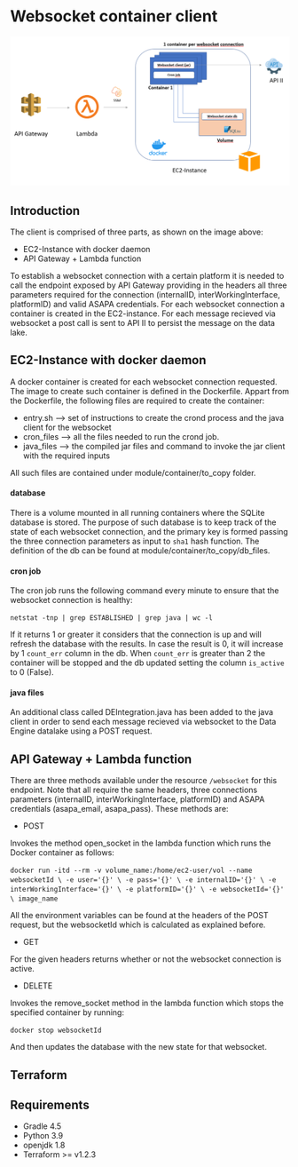 # Websocket container client

![Diagram](/resources/diagram.PNG)

## Introduction
The client is comprised of three parts, as shown on the image above:
- EC2-Instance with docker daemon 
- API Gateway + Lambda function

To establish a websocket connection with a certain platform it is needed to call the endpoint exposed by API Gateway providing in the headers all three parameters required for the connection (internalID, interWorkingInterface, platformID) and valid ASAPA credentials.
For each websocket connection a container is created in the EC2-instance. For each message recieved via websocket a post call is sent to API II to persist the message on the data lake. 
## EC2-Instance with docker daemon 
A docker container is created for each websocket connection requested. The image to create such container is defined in the Dockerfile. Appart from the Dockerfile, the following files are required to create the container:
- entry.sh --> set of instructions to create the crond process and the java client for the websocket
- cron_files --> all the files needed to run the crond job.
- java_files --> the compiled jar files and command to invoke the jar client with the required inputs

All such files are contained under module/container/to_copy folder.

#### database
There is a volume mounted in all running containers where the SQLite database is stored. The purpose of such database is to keep track of the state of each websocket connection, and the primary key is formed passing the three connection parameters as input to `sha1` hash function. The definition of the db can be found at module/container/to_copy/db_files.

#### cron job
The cron job runs the following command every minute to ensure that the websocket connection is healthy:

`netstat -tnp | grep ESTABLISHED | grep java | wc -l`

If it returns 1 or greater it considers that the connection is up and will refresh the database with the results. In case the result is 0, it will increase by 1 `count_err` column in the db. When `count_err` is greater than 2 the container will be stopped and the db updated setting the column `is_active` to 0 (False).

#### java files
An additional class called DEIntegration.java has been added to the java client in order to send each message recieved via websocket to the Data Engine datalake using a POST request.


## API Gateway + Lambda function

There are three methods available under the resource `/websocket` for this endpoint. Note that all require the same headers, three connections parameters (internalID, interWorkingInterface, platformID) and ASAPA credentials (asapa_email, asapa_pass). These methods are:
- POST

Invokes the method open_socket in the lambda function which runs the Docker container as follows:

`docker run -itd --rm -v volume_name:/home/ec2-user/vol --name websocketId \
                -e user='{}' \
                -e pass='{}' \
                -e internalID='{}' \
                -e interWorkingInterface='{}' \
                -e platformID='{}' \
                -e websocketId='{}' \
                image_name `

All the environment variables can be found at the headers of the POST request, but the websocketId which is calculated as explained before.

- GET

For the given headers returns whether or not the websocket connection is active.

- DELETE

Invokes the remove_socket method in the lambda function which stops the specified container by running:

`docker stop websocketId`

And then updates the database with the new state for that websocket.


## Terraform

## Requirements
- Gradle 4.5
- Python 3.9
- openjdk 1.8
- Terraform >= v1.2.3